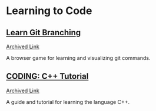 # Learning to Code

## [Learn Git Branching](https://learngitbranching.js.org/)
[Archived Link](https://web.archive.org/web/20241009005453/https://learngitbranching.js.org/)

A browser game for learning and visualizing git commands.


## [CODING: C++ Tutorial](https://www.w3schools.com/cpp/)
[Archived Link](https://web.archive.org/web/*/https://www.w3schools.com/cpp/*)

A guide and tutorial for learning the language C++.
